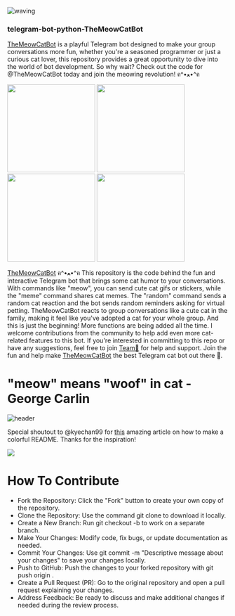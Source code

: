![waving](https://capsule-render.vercel.app/api?type=waving&width=400&height=180&text=TheMeowCatBot🐈&fontAlign=79&fontAlignY=40&color=gradient&fontSize=40&fontAlignX=10&descSize=30&animation=twinkling)

### telegram-bot-python-TheMeowCatBot
[TheMeowCatBot](https://t.me/TheMeowCatBot) is a playful Telegram bot designed to make your group conversations more fun, whether you're a seasoned programmer or just a curious cat lover, this repository provides a great opportunity to dive into the world of bot development. So why wait? Check out the code for @TheMeowCatBot today and join the meowing revolution! ฅ^•ﻌ•^ฅ

<p float="left">
  <img src="https://media.giphy.com/media/3oKIPnAiaMCws8nOsE/giphy.gif" width="200" height="200" />
  <img src="https://media.giphy.com/media/H1dxi6xdh4NGQCZSvz/giphy.gif" width="200" height="200" />
  <img src="https://media.giphy.com/media/heIX5HfWgEYlW/giphy.gif" width="200" height="200" />
  <img src="https://i.postimg.cc/vmww2FPV/The-Meow-Cat-Bot.png" width="200" height="200" />
</p>


[TheMeowCatBot](https://t.me/TheMeowCatBot) ฅ^•ﻌ•^ฅ 
This repository is the code behind the fun and interactive Telegram bot that brings some cat humor to your conversations. With commands like "meow", you can send cute cat gifs or stickers, while the "meme" command shares cat memes. The "random" command sends a random cat reaction and the bot sends random reminders asking for virtual petting. TheMeowCatBot reacts to group conversations like a cute cat in the family, making it feel like you've adopted a cat for your whole group. And this is just the beginning! More functions are being added all the time. I welcome contributions from the community to help add even more cat-related features to this bot. If you're interested in committing to this repo or have any suggestions, feel free to join [Team🏡](https://t.me/TheMeowChatBot_Team) for help and support. Join the fun and help make [TheMeowCatBot](https://t.me/TheMeowCatBot) the best Telegram cat bot out there 🍦.


# "meow" means "woof" in cat - George Carlin

![header](https://capsule-render.vercel.app/api?type=wave&color=gradient&height=180&section=footer&text="meow"&fontSize=90)

Special shoutout to @kyechan99 for [this](https://dev.to/kyechan99/make-your-profile-readme-colorful-3gag) amazing article on how to make a colorful README. Thanks for the inspiration!


<img src="https://t.bkit.co/w_63f6b39de0a62.gif" />

# How To Contribute
- Fork the Repository: Click the "Fork" button to create your own copy of the repository.
- Clone the Repository: Use the command git clone <your-forked-repo-url> to download it locally.
- Create a New Branch: Run git checkout -b <branch-name> to work on a separate branch.
- Make Your Changes: Modify code, fix bugs, or update documentation as needed.
- Commit Your Changes: Use git commit -m "Descriptive message about your changes" to save your changes locally.
- Push to GitHub: Push the changes to your forked repository with git push origin <branch-name>.
- Create a Pull Request (PR): Go to the original repository and open a pull request explaining your changes.
- Address Feedback: Be ready to discuss and make additional changes if needed during the review process.
